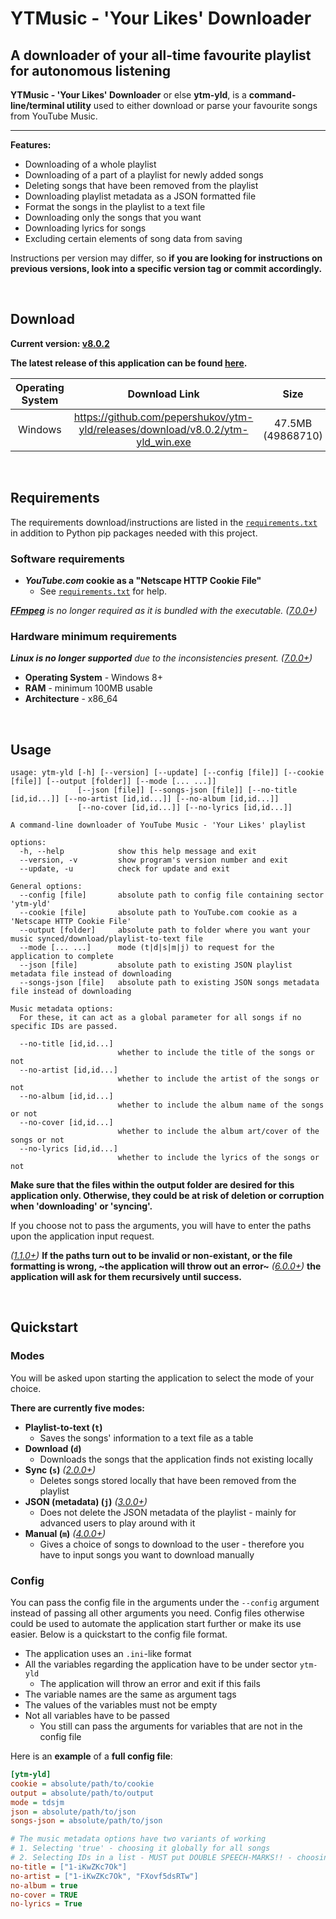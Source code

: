 # **YTMusic - 'Your Likes' Downloader**
## A downloader of your all-time favourite playlist for autonomous listening

**YTMusic - 'Your Likes' Downloader** or else **ytm-yld**, is a **command-line/terminal utility** used to either download or parse your favourite songs from YouTube Music.

***

**Features:**
- Downloading of a whole playlist
- Downloading of a part of a playlist for newly added songs
- Deleting songs that have been removed from the playlist
- Downloading playlist metadata as a JSON formatted file
- Format the songs in the playlist to a text file
- Downloading only the songs that you want
- Downloading lyrics for songs
- Excluding certain elements of song data from saving

Instructions per version may differ, so **if you are looking for instructions on previous versions, look into a specific version tag or commit accordingly.**

&nbsp;

## Download

**Current version: [v8.0.2](https://github.com/pepershukov/ytm-yld/releases/tag/v8.0.2)**

**The latest release of this application can be found [here](https://github.com/pepershukov/ytm-yld/releases/latest).**

| **Operating System** | **Download Link** | **Size** | **Hash - SHA216** |
|:---:|:---:|:---:|:---:|
| Windows | https://github.com/pepershukov/ytm-yld/releases/download/v8.0.2/ytm-yld_win.exe | 47.5MB (49868710) | 6D2AA9BEC512F5626BBAE4CD80EBD4F853974D5E71DA4476DB63147347B9550C |

&nbsp;

## Requirements

The requirements download/instructions are listed in the [`requirements.txt`](https://github.com/pepershukov/ytm-yld/blob/main/requirements.txt) in addition to Python pip packages needed with this project.

### Software requirements
- ***YouTube.com* cookie as a "Netscape HTTP Cookie File"**
  - See [`requirements.txt`](https://raw.githubusercontent.com/pepershukov/ytm-yld/main/requirements.txt) for help.

_**[FFmpeg](https://ffmpeg.org/)** is no longer required as it is bundled with the executable._  _([7.0.0+](https://github.com/pepershukov/ytm-yld/releases/tag/v7.0.0))_

### Hardware minimum requirements
_**Linux is no longer supported** due to the inconsistencies present._ _([7.0.0+](https://github.com/pepershukov/ytm-yld/releases/tag/v7.0.0))_
- **Operating System** - Windows 8+
- **RAM** - minimum 100MB usable
- **Architecture** - x86_64

&nbsp;

## Usage

```
usage: ytm-yld [-h] [--version] [--update] [--config [file]] [--cookie [file]] [--output [folder]] [--mode [... ...]]
               [--json [file]] [--songs-json [file]] [--no-title [id,id...]] [--no-artist [id,id...]] [--no-album [id,id...]]
               [--no-cover [id,id...]] [--no-lyrics [id,id...]]

A command-line downloader of YouTube Music - 'Your Likes' playlist

options:
  -h, --help            show this help message and exit
  --version, -v         show program's version number and exit
  --update, -u          check for update and exit

General options:
  --config [file]       absolute path to config file containing sector 'ytm-yld'
  --cookie [file]       absolute path to YouTube.com cookie as a 'Netscape HTTP Cookie File'
  --output [folder]     absolute path to folder where you want your music synced/download/playlist-to-text file
  --mode [... ...]      mode (t|d|s|m|j) to request for the application to complete
  --json [file]         absolute path to existing JSON playlist metadata file instead of downloading
  --songs-json [file]   absolute path to existing JSON songs metadata file instead of downloading

Music metadata options:
  For these, it can act as a global parameter for all songs if no specific IDs are passed.

  --no-title [id,id...]
                        whether to include the title of the songs or not
  --no-artist [id,id...]
                        whether to include the artist of the songs or not
  --no-album [id,id...]
                        whether to include the album name of the songs or not
  --no-cover [id,id...]
                        whether to include the album art/cover of the songs or not
  --no-lyrics [id,id...]
                        whether to include the lyrics of the songs or not
```

**Make sure that the files within the output folder are desired for this application only. Otherwise, they could be at risk of deletion or corruption when 'downloading' or 'syncing'.**

If you choose not to pass the arguments, you will have to enter the paths upon the application input request.

_([1.1.0+](https://github.com/pepershukov/ytm-yld/releases/tag/v1.1.0))_ **If the paths turn out to be invalid or non-existant, or the file formatting is wrong, ~the application will throw out an error~** _([6.0.0+](https://github.com/pepershukov/ytm-yld/releases/tag/v6.0.0))_ **the application will ask for them recursively until success.**

&nbsp;

## Quickstart

### Modes
You will be asked upon starting the application to select the mode of your choice.

**There are currently five modes:**
- **Playlist-to-text (`t`)**
  - Saves the songs' information to a text file as a table
- **Download (`d`)**
  - Downloads the songs that the application finds not existing locally
- **Sync (`s`)** _([2.0.0+](https://github.com/pepershukov/ytm-yld/releases/tag/v2.0.0))_
  - Deletes songs stored locally that have been removed from the playlist
- **JSON (metadata) (`j`)** _([3.0.0+](https://github.com/pepershukov/ytm-yld/releases/tag/v3.0.0))_
  - Does not delete the JSON metadata of the playlist - mainly for advanced users to play around with it
- **Manual (`m`)** _([4.0.0+](https://github.com/pepershukov/ytm-yld/releases/tag/v4.0.0))_
  - Gives a choice of songs to download to the user - therefore you have to input songs you want to download manually

### Config
You can pass the config file in the arguments under the `--config` argument instead of passing all other arguments you need. Config files otherwise could be used to automate the application start further or make its use easier. Below is a quickstart to the config file format.

- The application uses an `.ini`-like format
- All the variables regarding the application have to be under sector `ytm-yld`
  - The application will throw an error and exit if this fails
- The variable names are the same as argument tags
- The values of the variables must not be empty
- Not all variables have to be passed
  - You still can pass the arguments for variables that are not in the config file

Here is an **example** of a **full config file**:
``` ini
[ytm-yld]
cookie = absolute/path/to/cookie
output = absolute/path/to/output
mode = tdsjm
json = absolute/path/to/json
songs-json = absolute/path/to/json

# The music metadata options have two variants of working
# 1. Selecting 'true' - choosing it globally for all songs
# 2. Selecting IDs in a list - MUST put DOUBLE SPEECH-MARKS!! - choosing songs seperately 
no-title = ["1-iKwZKc7Ok"]
no-artist = ["1-iKwZKc7Ok", "FXovf5dsRTw"]
no-album = true
no-cover = TRUE
no-lyrics = True
```